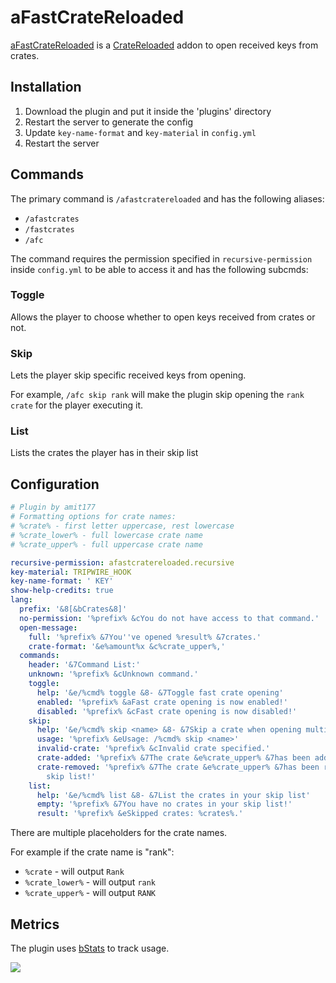 # aFastCrateReloaded

[aFastCrateReloaded](https://www.spigotmc.org/resources/afastcratereloaded.82183/) is a [CrateReloaded](https://www.spigotmc.org/resources/pro-crate-reloaded-mystery-crate-1-8-1-16-x.3663/) addon to open received keys from crates.

## Installation

1. Download the plugin and put it inside the 'plugins' directory
2. Restart the server to generate the config
3. Update `key-name-format` and `key-material` in `config.yml`
4. Restart the server

## Commands

The primary command is `/afastcratereloaded` and has the following aliases:

- `/afastcrates`
- `/fastcrates`
- `/afc`

The command requires the permission specified in `recursive-permission` inside `config.yml` to be able to access it and has the following subcmds:

### Toggle

Allows the player to choose whether to open keys received from crates or not.

### Skip

Lets the player skip specific received keys from opening.

For example, `/afc skip rank` will make the plugin skip opening the `rank crate` for the player executing it.

### List

Lists the crates the player has in their skip list


## Configuration

```yaml
# Plugin by amit177
# Formatting options for crate names:
# %crate% - first letter uppercase, rest lowercase
# %crate_lower% - full lowercase crate name
# %crate_upper% - full uppercase crate name

recursive-permission: afastcratereloaded.recursive
key-material: TRIPWIRE_HOOK
key-name-format: ' KEY'
show-help-credits: true
lang:
  prefix: '&8[&bCrates&8]'
  no-permission: '%prefix% &cYou do not have access to that command.'
  open-message:
    full: '%prefix% &7You''ve opened %result% &7crates.'
    crate-format: '&e%amount%x &c%crate_upper%,'
  commands:
    header: '&7Command List:'
    unknown: '%prefix% &cUnknown command.'
    toggle:
      help: '&e/%cmd% toggle &8- &7Toggle fast crate opening'
      enabled: '%prefix% &aFast crate opening is now enabled!'
      disabled: '%prefix% &cFast crate opening is now disabled!'
    skip:
      help: '&e/%cmd% skip <name> &8- &7Skip a crate when opening multiple keys'
      usage: '%prefix% &eUsage: /%cmd% skip <name>'
      invalid-crate: '%prefix% &cInvalid crate specified.'
      crate-added: '%prefix% &7The crate &e%crate_upper% &7has been added to your skip list!'
      crate-removed: '%prefix% &7The crate &e%crate_upper% &7has been removed from your
        skip list!'
    list:
      help: '&e/%cmd% list &8- &7List the crates in your skip list'
      empty: '%prefix% &7You have no crates in your skip list!'
      result: '%prefix% &eSkipped crates: %crates%.'

```

There are multiple placeholders for the crate names.

For example if the crate name is "rank":

- `%crate` - will output `Rank`
- `%crate_lower%` - will output `rank`
- `%crate_upper%` - will output `RANK`

## Metrics

The plugin uses [bStats](https://bstats.org/) to track usage.

<img src="https://bstats.org/signatures/bukkit/afastcratereloaded.svg"/>
